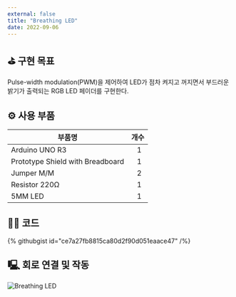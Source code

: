 ```yaml
---
external: false
title: "Breathing LED"
date: 2022-09-06
---
```


## ⛳️ 구현 목표

Pulse-width modulation(PWM)을 제어하여 LED가 점차 켜지고 꺼지면서 부드러운 밝기가 출력되는 RGB LED 페이더를 구현한다.

## ⚙️ 사용 부품

|부품명|개수|
|------|---|
|Arduino UNO R3|&nbsp;&nbsp;&nbsp;1|
|Prototype Shield with Breadboard|&nbsp;&nbsp;&nbsp;1|
|Jumper M/M|&nbsp;&nbsp;&nbsp;2|
|Resistor 220Ω|&nbsp;&nbsp;&nbsp;1|
|5MM LED|&nbsp;&nbsp;&nbsp;1|

## 👨‍💻 코드

{% githubgist id="ce7a27fb8815ca80d2f90d051eaace47" /%}

## 🖳 회로 연결 및 작동

![Breathing LED](/images/video/Breathing-LED.gif)